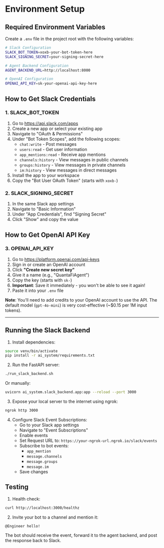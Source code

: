 # Environment Setup

## Required Environment Variables

Create a `.env` file in the project root with the following variables:

```bash
# Slack Configuration
SLACK_BOT_TOKEN=xoxb-your-bot-token-here
SLACK_SIGNING_SECRET=your-signing-secret-here

# Agent Backend Configuration
AGENT_BACKEND_URL=http://localhost:8000

# OpenAI Configuration
OPENAI_API_KEY=sk-your-openai-api-key-here
```

## How to Get Slack Credentials

### 1. SLACK_BOT_TOKEN
1. Go to https://api.slack.com/apps
2. Create a new app or select your existing app
3. Navigate to "OAuth & Permissions"
4. Under "Bot Token Scopes", add the following scopes:
   - `chat:write` - Post messages
   - `users:read` - Get user information
   - `app_mentions:read` - Receive app mentions
   - `channels:history` - View messages in public channels
   - `groups:history` - View messages in private channels
   - `im:history` - View messages in direct messages
5. Install the app to your workspace
6. Copy the "Bot User OAuth Token" (starts with `xoxb-`)

### 2. SLACK_SIGNING_SECRET
1. In the same Slack app settings
2. Navigate to "Basic Information"
3. Under "App Credentials", find "Signing Secret"
4. Click "Show" and copy the value

## How to Get OpenAI API Key

### 3. OPENAI_API_KEY
1. Go to https://platform.openai.com/api-keys
2. Sign in or create an OpenAI account
3. Click **"Create new secret key"**
4. Give it a name (e.g., "QuantaFiAgent")
5. Copy the key (starts with `sk-`)
6. **Important**: Save it immediately - you won't be able to see it again!
7. Paste it into your `.env` file

**Note**: You'll need to add credits to your OpenAI account to use the API. The default model (`gpt-4o-mini`) is very cost-effective (~$0.15 per 1M input tokens).

---

## Running the Slack Backend

1. Install dependencies:
```bash
source venv/bin/activate
pip install -r ai_system/requirements.txt
```

2. Run the FastAPI server:
```bash
./run_slack_backend.sh
```

Or manually:
```bash
uvicorn ai_system.slack_backend.app:app --reload --port 3000
```

3. Expose your local server to the internet using ngrok:
```bash
ngrok http 3000
```

4. Configure Slack Event Subscriptions:
   - Go to your Slack app settings
   - Navigate to "Event Subscriptions"
   - Enable events
   - Set Request URL to: `https://your-ngrok-url.ngrok.io/slack/events`
   - Subscribe to bot events:
     - `app_mention`
     - `message.channels`
     - `message.groups`
     - `message.im`
   - Save changes

## Testing

1. Health check:
```bash
curl http://localhost:3000/healthz
```

2. Invite your bot to a channel and mention it:
```
@Engineer hello!
```

The bot should receive the event, forward it to the agent backend, and post the response back to Slack.


